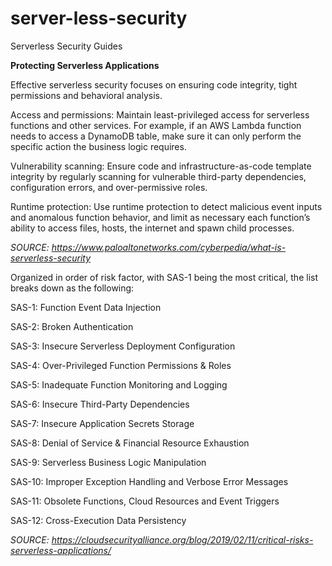 # server-less-security
Serverless Security Guides

**Protecting Serverless Applications**

Effective serverless security focuses on ensuring code integrity, tight permissions and behavioral analysis.

Access and permissions: Maintain least-privileged access for serverless functions and other services. For example, if an AWS Lambda function needs to access a DynamoDB table, make sure it can only perform the specific action the business logic requires.

Vulnerability scanning: Ensure code and infrastructure-as-code template integrity by regularly scanning for vulnerable third-party dependencies, configuration errors, and over-permissive roles.

Runtime protection: Use runtime protection to detect malicious event inputs and anomalous function behavior, and limit as necessary each function’s ability to access files, hosts, the internet and spawn child processes.

_SOURCE: https://www.paloaltonetworks.com/cyberpedia/what-is-serverless-security_

Organized in order of risk factor, with SAS-1 being the most critical, the list breaks down as the following:

SAS-1: Function Event Data Injection

SAS-2: Broken Authentication

SAS-3: Insecure Serverless Deployment Configuration

SAS-4: Over-Privileged Function Permissions & Roles

SAS-5: Inadequate Function Monitoring and Logging

SAS-6: Insecure Third-Party Dependencies

SAS-7: Insecure Application Secrets Storage

SAS-8: Denial of Service & Financial Resource Exhaustion

SAS-9: Serverless Business Logic Manipulation

SAS-10: Improper Exception Handling and Verbose Error Messages

SAS-11: Obsolete Functions, Cloud Resources and Event Triggers

SAS-12: Cross-Execution Data Persistency

_SOURCE: https://cloudsecurityalliance.org/blog/2019/02/11/critical-risks-serverless-applications/_
